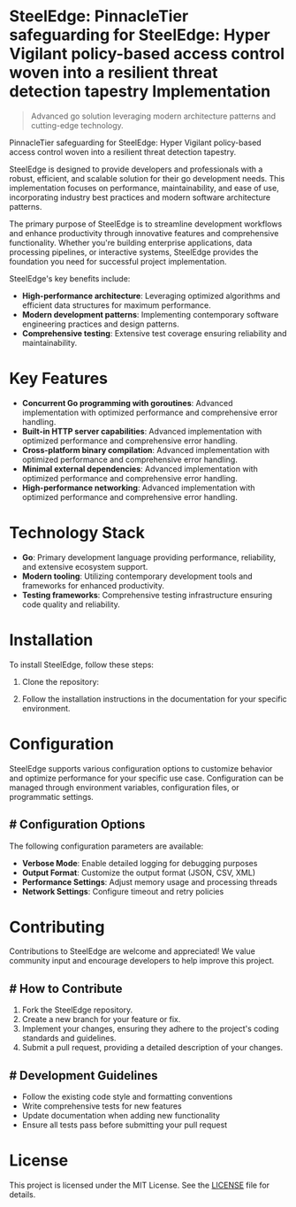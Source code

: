 <!-- fallback_SteelEdge_20250805192824_94042 -->

# SteelEdge: PinnacleTier safeguarding for SteelEdge: Hyper Vigilant policy-based access control woven into a resilient threat detection tapestry Implementation
> Advanced go solution leveraging modern architecture patterns and cutting-edge technology.

PinnacleTier safeguarding for SteelEdge: Hyper Vigilant policy-based access control woven into a resilient threat detection tapestry.

SteelEdge is designed to provide developers and professionals with a robust, efficient, and scalable solution for their go development needs. This implementation focuses on performance, maintainability, and ease of use, incorporating industry best practices and modern software architecture patterns.

The primary purpose of SteelEdge is to streamline development workflows and enhance productivity through innovative features and comprehensive functionality. Whether you're building enterprise applications, data processing pipelines, or interactive systems, SteelEdge provides the foundation you need for successful project implementation.

SteelEdge's key benefits include:

* **High-performance architecture**: Leveraging optimized algorithms and efficient data structures for maximum performance.
* **Modern development patterns**: Implementing contemporary software engineering practices and design patterns.
* **Comprehensive testing**: Extensive test coverage ensuring reliability and maintainability.

# Key Features

* **Concurrent Go programming with goroutines**: Advanced implementation with optimized performance and comprehensive error handling.
* **Built-in HTTP server capabilities**: Advanced implementation with optimized performance and comprehensive error handling.
* **Cross-platform binary compilation**: Advanced implementation with optimized performance and comprehensive error handling.
* **Minimal external dependencies**: Advanced implementation with optimized performance and comprehensive error handling.
* **High-performance networking**: Advanced implementation with optimized performance and comprehensive error handling.

# Technology Stack

* **Go**: Primary development language providing performance, reliability, and extensive ecosystem support.
* **Modern tooling**: Utilizing contemporary development tools and frameworks for enhanced productivity.
* **Testing frameworks**: Comprehensive testing infrastructure ensuring code quality and reliability.

# Installation

To install SteelEdge, follow these steps:

1. Clone the repository:


2. Follow the installation instructions in the documentation for your specific environment.

# Configuration

SteelEdge supports various configuration options to customize behavior and optimize performance for your specific use case. Configuration can be managed through environment variables, configuration files, or programmatic settings.

## # Configuration Options

The following configuration parameters are available:

* **Verbose Mode**: Enable detailed logging for debugging purposes
* **Output Format**: Customize the output format (JSON, CSV, XML)
* **Performance Settings**: Adjust memory usage and processing threads
* **Network Settings**: Configure timeout and retry policies

# Contributing

Contributions to SteelEdge are welcome and appreciated! We value community input and encourage developers to help improve this project.

## # How to Contribute

1. Fork the SteelEdge repository.
2. Create a new branch for your feature or fix.
3. Implement your changes, ensuring they adhere to the project's coding standards and guidelines.
4. Submit a pull request, providing a detailed description of your changes.

## # Development Guidelines

* Follow the existing code style and formatting conventions
* Write comprehensive tests for new features
* Update documentation when adding new functionality
* Ensure all tests pass before submitting your pull request

# License

This project is licensed under the MIT License. See the [LICENSE](https://github.com/QOZU/SteelEdge/blob/main/LICENSE) file for details.
